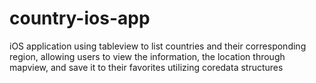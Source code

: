 # country-ios-app
iOS application using tableview to list countries and their corresponding region, allowing users to view the information, the location through mapview, and save it to their favorites utilizing coredata structures
